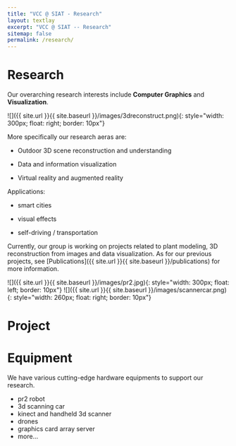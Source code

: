 ```yaml
---
title: "VCC @ SIAT - Research"
layout: textlay
excerpt: "VCC @ SIAT -- Research"
sitemap: false
permalink: /research/
---
```


# Research

Our overarching research interests include **Computer Graphics** and **Visualization**. 

![]({{ site.url }}{{ site.baseurl }}/images/3dreconstruct.png){: style="width: 300px; float: right; border: 10px"}

More specifically our research aeras are:

+ Outdoor 3D scene reconstruction and understanding

+ Data and information visualization

+ Virtual reality and augmented reality
 
Applications:

+ smart cities

+ visual effects

+ self-driving / transportation

Currently, our group is working on projects related to plant modeling, 3D reconstruction from images and data visualization. As for our previous projects, see [Publications]({{ site.url }}{{ site.baseurl }}/publications) for more information.

![]({{ site.url }}{{ site.baseurl }}/images/pr2.jpg){: style="width: 300px; float: left; border: 10px"}
![]({{ site.url }}{{ site.baseurl }}/images/scannercar.png){: style="width: 260px; float: right; border: 10px"}

# Project


# Equipment

We have various cutting-edge hardware equipments to support our research.
+ pr2 robot
+ 3d scanning car
+ kinect and handheld 3d scanner
+ drones
+ graphics card array server
+ more...